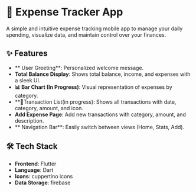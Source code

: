 # 💸 Expense Tracker App

A simple and intuitive expense tracking mobile app to manage your daily spending, visualize data, and maintain control over your finances.

## ✨ Features

- ** User Greeting**: Personalized welcome message.
- **Total Balance Display**: Shows total balance, income, and expenses with a sleek UI.
- **📊 Bar Chart (In Progress)**: Visual representation of expenses by category.
- **🧾Transaction List(in progress): Shows all transactions with date, category, amount, and icon.
- **Add Expense Page**: Add new transactions with category, amount, and description.
- ** Navigation Bar**: Easily switch between views (Home, Stats, Add).



## 🛠️ Tech Stack

- **Frontend**: Flutter
- **Language**: Dart
- **Icons**: cuppertino icons
- **Data Storage**: firebase


